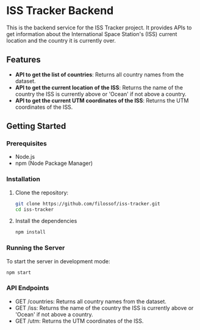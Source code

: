 # ISS Tracker Backend

This is the backend service for the ISS Tracker project. It provides APIs to get information about the International Space Station's (ISS) current location and the country it is currently over.

## Features

- **API to get the list of countries**: Returns all country names from the dataset.
- **API to get the current location of the ISS**: Returns the name of the country the ISS is currently above or 'Ocean' if not above a country.
- **API to get the current UTM coordinates of the ISS**: Returns the UTM coordinates of the ISS.

## Getting Started

### Prerequisites

- Node.js
- npm (Node Package Manager)

### Installation

1. Clone the repository:

   ```bash
   git clone https://github.com/filossof/iss-tracker.git
   cd iss-tracker
   ```

2. Install the dependencies
   ```bash
   npm install
   ```

### Running the Server

To start the server in development mode:

```bash
npm start

```

### API Endpoints

- GET /countries: Returns all country names from the dataset.
- GET /iss: Returns the name of the country the ISS is currently above or 'Ocean' if not above a country.
- GET /utm: Returns the UTM coordinates of the ISS.
